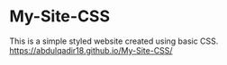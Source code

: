 # My-Site-CSS
This is a simple styled website created using basic CSS.
https://abdulqadir18.github.io/My-Site-CSS/
